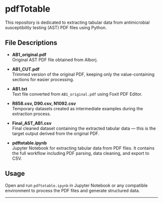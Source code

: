 # pdfTotable

This repository is dedicated to extracting tabular data from antimicrobial susceptibility testing (AST) PDF files using Python.

## File Descriptions

- **AB1_original.pdf**  
  Original AST PDF file obtained from Alborj.

- **AB1_CUT.pdf**  
  Trimmed version of the original PDF, keeping only the value-containing sections for easier processing.

- **AB1.txt**  
  Text file converted from `AB1_original.pdf` using Foxit PDF Editor.

- **R858.csv, D90.csv, N1092.csv**  
  Temporary datasets created as intermediate examples during the extraction process.

- **Final_AST_AB1.csv**  
  Final cleaned dataset containing the extracted tabular data — this is the target output derived from the original PDF.

- **pdftotable.ipynb**  
  Jupyter Notebook for extracting tabular data from PDF files. It contains the full workflow including PDF parsing, data cleaning, and export to CSV.

## Usage

Open and run `pdftotable.ipynb` in Jupyter Notebook or any compatible environment to process the PDF files and generate structured data.

---

